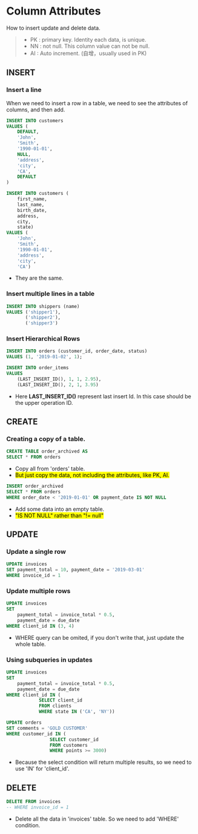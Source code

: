 # Column Attributes

How to insert update and delete data.

> - PK : primary key. Identity each data, is unique.
> - NN : not null. This column value can not be null.
> - AI : Auto increment. (自增，usually used in PK)

## INSERT

### Insert a line

When we need to insert a row in a table, we need to see the attributes of columns, and then add.

```SQL
INSERT INTO customers
VALUES (
	DEFAULT,
    'John',
    'Smith',
    '1990-01-01',
    NULL,
    'address',
    'city',
    'CA',
    DEFAULT
)
```

```SQL
INSERT INTO customers (
	first_name,
    last_name,
    birth_date,
    address,
    city,
    state)
VALUES (
    'John',
    'Smith',
    '1990-01-01',
    'address',
    'city',
    'CA')
```

- They are the same.

### Insert multiple lines in a table

```SQL
INSERT INTO shippers (name)
VALUES ('shipper1'),
       ('shipper2'),
       ('shipper3')
```

### Insert Hierarchical Rows

```SQL
INSERT INTO orders (customer_id, order_date, status)
VALUES (1, '2019-01-02', 1);

INSERT INTO order_items
VALUES
	(LAST_INSERT_ID(), 1, 1, 2.95),
    (LAST_INSERT_ID(), 2, 1, 3.95)
```

- Here **LAST_INSERT_ID()** represent last insert Id. In this case should be the upper operation ID.

## CREATE

### Creating a copy of a table.

```SQL
CREATE TABLE order_archived AS
SELECT * FROM orders
```

- Copy all from 'orders' table.
- <mark>But just copy the data, not including the attributes, like PK, AI.</mark>

```SQL
INSERT order_archived
SELECT * FROM orders
WHERE order_date < '2019-01-01' OR payment_date IS NOT NULL 
```
- Add some data into an empty table.
- <mark>"IS NOT NULL" rather than "!= null"</mark>

## UPDATE
### Update a single row

```SQL
UPDATE invoices
SET payment_total = 10, payment_date = '2019-03-01'
WHERE invoice_id = 1
```

### Update multiple rows
```SQL
UPDATE invoices
SET 
	payment_total = invoice_total * 0.5, 
    payment_date = due_date
WHERE client_id IN (3, 4)
```

- WHERE query can be omited, if you don't write that, just update the whole table.


### Using subqueries in updates

```SQL
UPDATE invoices
SET 
	payment_total = invoice_total * 0.5,
	payment_date = due_date
WHERE client_id IN (
            SELECT client_id
            FROM clients
            WHERE state IN ('CA', 'NY'))     
```

```SQL
UPDATE orders
SET comments = 'GOLD CUSTOMER'
WHERE customer_id IN (
				SELECT customer_id
				FROM customers
				WHERE points >= 3000)
```
- Because the select condition will return multiple results, so we need to use 'IN' for 'client_id'.

## DELETE

```SQL
DELETE FROM invoices
-- WHERE invoice_id = 1
```
- Delete all the data in 'invoices' table. So we need to add 'WHERE' condition.